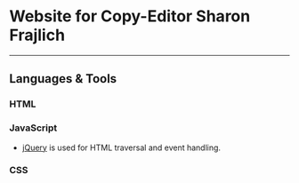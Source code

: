 # Website for Copy-Editor Sharon Frajlich

---

## Languages & Tools

### HTML

### JavaScript

- [jQuery](https://api.jquery.com/) is used for HTML traversal and event handling.

### CSS
